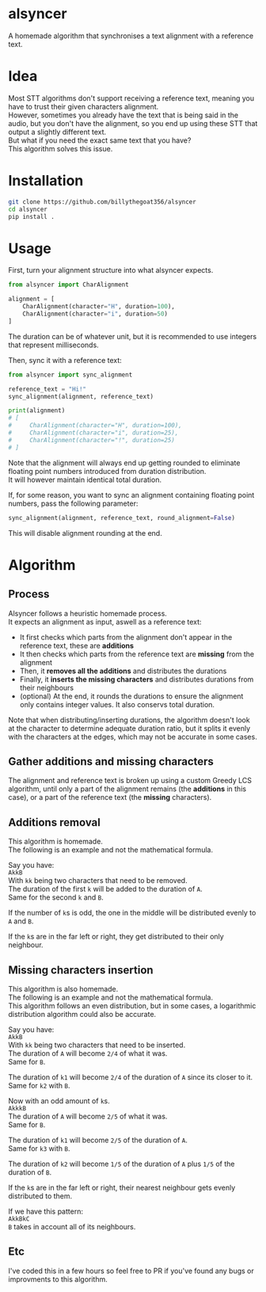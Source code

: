 # alsyncer
A homemade algorithm that synchronises a text alignment with a reference text.

# Idea
Most STT algorithms don't support receiving a reference text, meaning you have to trust their given characters alignment.   
However, sometimes you already have the text that is being said in the audio, but you don't have the alignment, so you end up using these STT that output a slightly different text.   
But what if you need the exact same text that you have?   
This algorithm solves this issue.   

# Installation
```sh
git clone https://github.com/billythegoat356/alsyncer
cd alsyncer
pip install .
```

# Usage
First, turn your alignment structure into what alsyncer expects.   
```py
from alsyncer import CharAlignment

alignment = [
    CharAlignment(character="H", duration=100),
    CharAlignment(character="i", duration=50)
]
```
The duration can be of whatever unit, but it is recommended to use integers that represent milliseconds.   

Then, sync it with a reference text:
```py
from alsyncer import sync_alignment

reference_text = "Hi!"
sync_alignment(alignment, reference_text)

print(alignment)
# [
#     CharAlignment(character="H", duration=100),
#     CharAlignment(character="i", duration=25),
#     CharAlignment(character="!", duration=25)
# ]
```
Note that the alignment will always end up getting rounded to eliminate floating point numbers introduced from duration distribution.   
It will however maintain identical total duration.   

If, for some reason, you want to sync an alignment containing floating point numbers, pass the following parameter:
```py
sync_alignment(alignment, reference_text, round_alignment=False)
```
This will disable alignment rounding at the end.

# Algorithm

## Process
Alsyncer follows a heuristic homemade process.   
It expects an alignment as input, aswell as a reference text:
- It first checks which parts from the alignment don't appear in the reference text, these are **additions**
- It then checks which parts from the reference text are **missing** from the alignment
- Then, it **removes all the additions** and distributes the durations
- Finally, it **inserts the missing characters** and distributes durations from their neighbours
- (optional) At the end, it rounds the durations to ensure the alignment only contains integer values. It also conservs total duration.

Note that when distributing/inserting durations, the algorithm doesn't look at the character to determine adequate duration ratio, but it splits it evenly with the characters at the edges, which may not be accurate in some cases.   

## Gather additions and missing characters
The alignment and reference text is broken up using a custom Greedy LCS algorithm, until only a part of the alignment remains (the **additions** in this case), or a part of the reference text (the **missing** characters).   

## Additions removal
This algorithm is homemade.   
The following is an example and not the mathematical formula.   

Say you have:   
`AkkB`   
With `kk` being two characters that need to be removed.   
The duration of the first `k` will be added to the duration of `A`.   
Same for the second `k` and `B`.   

If the number of `k`s is odd, the one in the middle will be distributed evenly to `A` and `B`.   

If the `k`s are in the far left or right, they get distributed to their only neighbour.   

## Missing characters insertion
This algorithm is also homemade.   
The following is an example and not the mathematical formula.   
This algorithm follows an even distribution, but in some cases, a logarithmic distribution algorithm could also be accurate.   

Say you have:   
`AkkB`   
With `kk` being two characters that need to be inserted.   
The duration of `A` will become `2/4` of what it was.   
Same for `B`.   

The duration of `k1` will become `2/4` of the duration of `A` since its closer to it.   
Same for `k2` with `B`.   


Now with an odd amount of `k`s.   
`AkkkB`   
The duration of `A` will become `2/5` of what it was.   
Same for `B`.   

The duration of `k1` will become `2/5` of the duration of `A`.   
Same for `k3` with `B`.   

The duration of `k2` will become `1/5` of the duration of `A` plus `1/5` of the duration of `B`.   

If the `k`s are in the far left or right, their nearest neighbour gets evenly distributed to them.   


If we have this pattern:   
`AkkBkC`   
`B` takes in account all of its neighbours.   


## Etc
I've coded this in a few hours so feel free to PR if you've found any bugs or improvments to this algorithm.   
